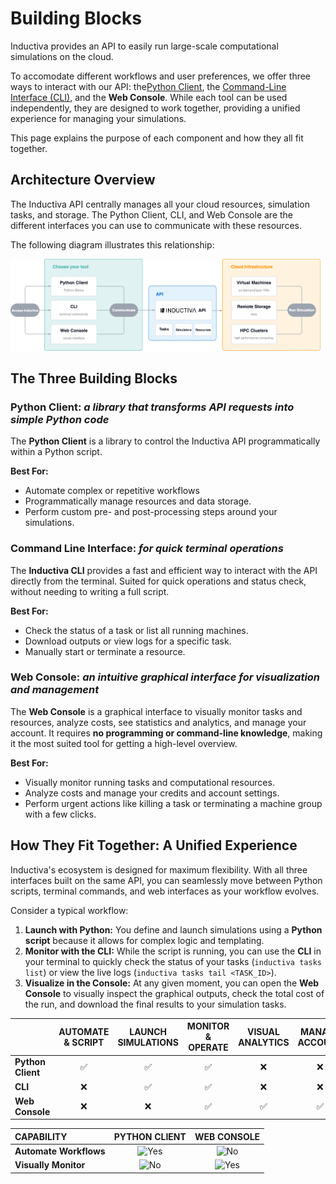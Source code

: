 # Building Blocks

Inductiva provides an API to easily run large-scale computational simulations on the cloud.

To accomodate different workflows and user preferences, we offer three ways to interact with our API: the[Python Client](../../api-functions/api/index.md), the [Command-Line Interface (CLI)](../../api-functions/cli/overview.md), and the **Web Console**. While each tool can be used independently, they are designed to work together, providing a unified experience for managing your simulations.

This page explains the purpose of each component and how they all fit together.

## Architecture Overview

The Inductiva API centrally manages all your cloud resources, simulation tasks, and storage. The Python Client, CLI, and Web Console are the different interfaces you can use to communicate with these resources.

The following diagram illustrates this relationship:

![Building Blocks](../_static/building_blocks.png)

## The Three Building Blocks

### Python Client: _a library that transforms API requests into simple Python code_

The **Python Client** is a library to control the Inductiva API programmatically within a Python script.

**Best For:**
- Automate complex or repetitive workflows 
- Programmatically manage resources and data storage.
- Perform custom pre- and post-processing steps around your simulations.

### Command Line Interface: _for quick terminal operations_

The **Inductiva CLI** provides a fast and efficient way to interact with the API directly from the terminal. Suited for quick operations and status check, without needing to writing a full script.

**Best For:**
- Check the status of a task or list all running machines.
- Download outputs or view logs for a specific task.
- Manually start or terminate a resource.


### Web Console: _an intuitive graphical interface for visualization and management_

The **Web Console** is a graphical interface to visually monitor tasks and resources, analyze costs, see statistics and analytics, and manage your account. It requires **no programming or command-line knowledge**, making it the most suited tool for getting a high-level overview.

**Best For:**
- Visually monitor running tasks and computational resources.
- Analyze costs and manage your credits and account settings.
- Perform urgent actions like killing a task or terminating a machine group with a few clicks.

## How They Fit Together: A Unified Experience

Inductiva's ecosystem is designed for maximum flexibility. With all three interfaces built on the same API, you can seamlessly move between Python scripts, terminal commands, and web interfaces as your workflow evolves.

Consider a typical workflow:

1.  **Launch with Python:** You define and launch simulations using a **Python script** because it allows for complex logic and templating.
2.  **Monitor with the CLI:** While the script is running, you can use the **CLI** in your terminal to quickly check the status of your tasks (`inductiva tasks list`) or view the live logs (`inductiva tasks tail <TASK_ID>`).
3.  **Visualize in the Console:** At any given moment, you can open the **Web Console** to visually inspect the graphical outputs, check the total cost of the run, and download the final results to your simulation tasks.


| | AUTOMATE & SCRIPT | LAUNCH SIMULATIONS | MONITOR & OPERATE | VISUAL ANALYTICS | MANAGE ACCOUNT |
| :--- | :---: | :---: | :---: | :---: | :---: |
| **Python Client** | ✅ | ✅ | ✅ | ❌ | ❌ |
| **CLI** | ❌ | ✅ | ✅ | ❌ | ❌ |
| **Web Console** | ❌ | ❌ | ✅ | ✅ | ✅ |

| CAPABILITY | PYTHON CLIENT | WEB CONSOLE |
| :--- | :---: | :---: |
| **Automate Workflows** | <img src="https://your-website.com/check.png" width="24" alt="Yes"> | <img src="https://your-website.com/cross.png" width="24" alt="No"> |
| **Visually Monitor** | <img src="https://your-website.com/cross.png" width="24" alt="No"> | <img src="https://your-website.com/check.png" width="24" alt="Yes"> |